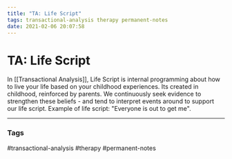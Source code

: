 ```yaml
---
title: "TA: Life Script"
tags: transactional-analysis therapy permanent-notes
date: 2021-02-06 20:07:58
---
```


# TA: Life Script

In [[Transactional Analysis]], Life Script is internal programming about how to live your life based on your childhood experiences. Its created in childhood, reinforced by parents. We continuously seek evidence to strengthen these beliefs - and tend to interpret events around to support our life script. Example of life script: "Everyone is out to get me". 

---
### Tags
#transactional-analysis #therapy #permanent-notes
